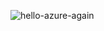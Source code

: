 

![hello-azure-again](https://github.com/ezahr/fail-fast-and-cheap/blob/master/pictures/DevOps_maakaf_wat_agile_begon.jpg)
